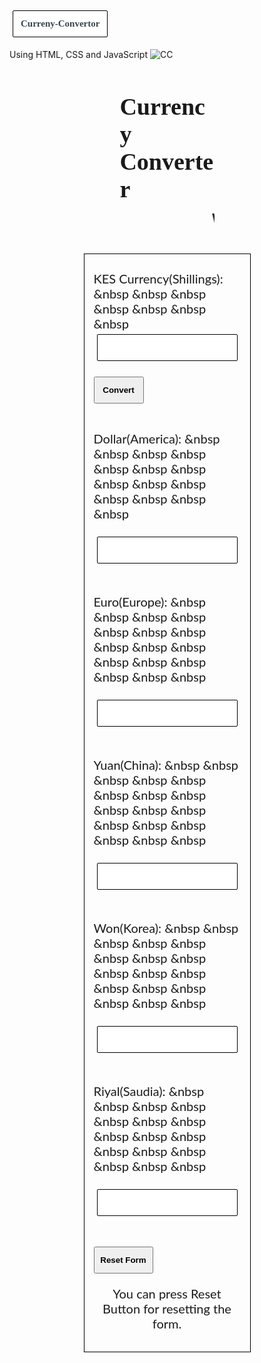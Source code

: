 # Curreny-Convertor
Using HTML, CSS and JavaScript
![CC](https://user-images.githubusercontent.com/60045349/105733033-22b99500-5f42-11eb-9bdc-4c2e5a6ac60e.png)
<html>

<head>
	<title>CURRENCY CONVERTER</title>
</head>

<style>
body{
	background: url(img.jpeg) center;
}

h1{
	text-align: center:;
	font-size: 38px;
	padding: 20px lem;
	font-weight: bold;
	margin-left: 35%;
	margin-right: 35%;
	cursor: pointer;
	font-family: Times New Roman;
}

marquee{
	font-size: 20px;
	padding-top: 6px;
	margin: -23px;
	margin-left: 35%;
	margin-right: 35%;
	cursor: pointer;
}

fieldset{
	width: 45%;
	margin:  auto;
	border: 1px solid #000;
	text-align: left;
	font-size: 20px;
	font-family: lato, san-serif;
}
input[type=number],[id]{
	background: #fff;
	border: 1px solid #000;
	border-radius: 2px;
	border-width: 1px;
	color: #36454b;
	font-size: 15px;
	margin:  5px;
	padding: 12px;
	display: inline-block;
}

input[type=button]{
	width: 80px;
	height:43px;
	font-weight: bold;
}

input[type=reset]{
	width: 95px;
	height:43px;
	font-weight: bold;
}
</style>


<body>

<h1>Currency Converter</h1>

<h2><marquee>Welcome to the Online Currency Convertor!</marquee></h2>
<br><br>

<form name="converter">

<fieldset>

<label>KES Currency(Shillings):</label>
&nbsp &nbsp &nbsp &nbsp &nbsp &nbsp
&nbsp 
<input type="number" name="shillings" required>

<input type="button" value="Convert" onclick="currencyConverter(converter.shillings.value)"><br><br>

<label>Dollar(America):</label>
&nbsp &nbsp &nbsp &nbsp &nbsp &nbsp &nbsp
&nbsp &nbsp &nbsp &nbsp &nbsp &nbsp &nbsp

<input id="dollar"><br><br>

<label>Euro(Europe):</label>
&nbsp &nbsp &nbsp &nbsp &nbsp &nbsp &nbsp &nbsp
&nbsp &nbsp &nbsp &nbsp &nbsp &nbsp &nbsp &nbsp

<input id="euro"><br><br>

<label>Yuan(China):</label>
&nbsp &nbsp &nbsp &nbsp &nbsp &nbsp &nbsp &nbsp	
&nbsp &nbsp &nbsp &nbsp &nbsp &nbsp &nbsp &nbsp &nbsp

<input id="yuan"><br><br>

<label>Won(Korea):</label>
&nbsp &nbsp &nbsp &nbsp &nbsp &nbsp &nbsp &nbsp	
&nbsp &nbsp &nbsp &nbsp &nbsp &nbsp &nbsp &nbsp &nbsp

<input id="won"><br><br>

<label>Riyal(Saudia):</label>
&nbsp &nbsp &nbsp &nbsp &nbsp &nbsp &nbsp &nbsp	
&nbsp &nbsp &nbsp &nbsp &nbsp &nbsp &nbsp &nbsp

<input id="riyal"><br><br>

<input type="reset" value="Reset Form">

<p align="center">You can press Reset Button for resetting the form.</p>

</fieldset>

</form>
<script>
function currencyConverter(valNum){
if(converter.shillings.value <= 0)
window.alert("Enter A Value Greater Than 0");
else{

document.getElementById("dollar").value = (valNum/100.798).toFixed(2);
document.getElementById("euro").value = (valNum/111.799).toFixed(2);
document.getElementById("yuan").value = (valNum/14.6932).toFixed(2);
document.getElementById("won").value = (valNum/0.111975).toFixed(2);
document.getElementById("riyal").value = (valNum/26.8794).toFixed(2);
}
}
</script>

</body>
</html>

